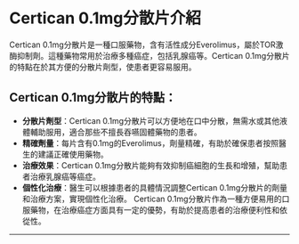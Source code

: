 # Certican 0.1mg分散片介紹
Certican 0.1mg分散片是一種口服藥物，含有活性成分Everolimus，屬於TOR激酶抑制劑。這種藥物常用於治療多種癌症，包括乳腺癌等。Certican 0.1mg分散片的特點在於其方便的分散片劑型，使患者更容易服用。
## Certican 0.1mg分散片的特點：
- **分散片劑型**：Certican 0.1mg分散片可以方便地在口中分散，無需水或其他液體輔助服用，適合那些不擅長吞嚥固體藥物的患者。
- **精確劑量**：每片含有0.1mg的Everolimus，劑量精確，有助於確保患者按照醫生的建議正確使用藥物。
- **治療效果**：Certican 0.1mg分散片能夠有效抑制癌細胞的生長和增殖，幫助患者治療乳腺癌等癌症。
- **個性化治療**：醫生可以根據患者的具體情況調整Certican 0.1mg分散片的劑量和治療方案，實現個性化治療。
Certican 0.1mg分散片作為一種方便易用的口服藥物，在治療癌症方面具有一定的優勢，有助於提高患者的治療便利性和依從性。
---